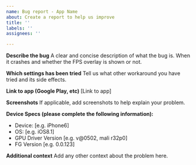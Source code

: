 ```yaml
---
name: Bug report - App Name
about: Create a report to help us improve
title: ''
labels: ''
assignees: ''

---
```


**Describe the bug**
A clear and concise description of what the bug is. When it crashes and whether the FPS overlay is shown or not.

**Which settings has been tried**
Tell us what other workaround you have tried and its side effects.

**Link to app (Google Play, etc)**
[Link to app]

**Screenshots**
If applicable, add screenshots to help explain your problem.

**Device Specs (please complete the following information):**
 - Device: [e.g. iPhone6]
 - OS: [e.g. iOS8.1]
 - GPU Driver Version [e.g. v@0502, mali r32p0]
 - FG Version [e.g. 0.0.123]

**Additional context**
Add any other context about the problem here.
